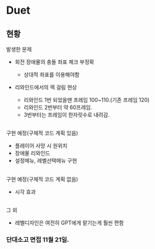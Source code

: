 ﻿# Duet

##

## 현황

발생한 문제

* 회전 장애물의 충돌 좌표 체크 부정확
    * 상대적 좌표를 이용해야함

* 리와인드에서의 렉 걸림 현상
    * 리와인드 1번 되었을땐 프레임 100~110.(기존 프레임 120)
    * 리와인드 2번부터 약 60프레임.
    * 3번부터는 프레임이 한자릿수로 내려감.



##

구현 예정(구체적 코드 계획 있음)

* 플레이어 사망 시 원위치
* 장애물 리와인드
* 설정메뉴, 레벨선택메뉴 구현

##

구현 예정(구체적 코드 계획 없음)

* 시각 효과

##

그 외


* 레벨디자인은 여전히 GPT에게 맡기는게 훨씬 편함

### 단대소고 면접 11월 21일.